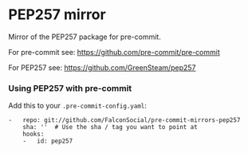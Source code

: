 PEP257 mirror
=============

Mirror of the PEP257 package for pre-commit.

For pre-commit see: https://github.com/pre-commit/pre-commit

For PEP257 see: https://github.com/GreenSteam/pep257


### Using PEP257 with pre-commit

Add this to your `.pre-commit-config.yaml`:

    -   repo: git://github.com/FalconSocial/pre-commit-mirrors-pep257
        sha: ''  # Use the sha / tag you want to point at
        hooks:
        -   id: pep257
